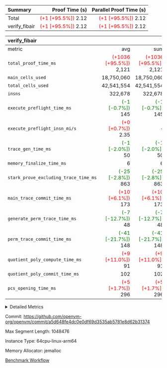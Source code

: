| Summary | Proof Time (s) | Parallel Proof Time (s) |
|:---|---:|---:|
| Total | <span style='color: red'>(+1 [+95.5%])</span> 2.12 | <span style='color: red'>(+1 [+95.5%])</span> 2.12 |
| verify_fibair | <span style='color: red'>(+1 [+95.5%])</span> 2.12 | <span style='color: red'>(+1 [+95.5%])</span> 2.12 |


| verify_fibair |||||
|:---|---:|---:|---:|---:|
|metric|avg|sum|max|min|
| `total_proof_time_ms ` | <span style='color: red'>(+1036 [+95.5%])</span> 2,121 | <span style='color: red'>(+1036 [+95.5%])</span> 2,121 | <span style='color: red'>(+1036 [+95.5%])</span> 2,121 | <span style='color: red'>(+1036 [+95.5%])</span> 2,121 |
| `main_cells_used     ` |  18,750,060 |  18,750,060 |  18,750,060 |  18,750,060 |
| `total_cells_used    ` |  42,541,554 |  42,541,554 |  42,541,554 |  42,541,554 |
| `insns               ` |  322,678 |  322,678 |  322,678 |  322,678 |
| `execute_preflight_time_ms` | <span style='color: green'>(-1 [-0.7%])</span> 145 | <span style='color: green'>(-1 [-0.7%])</span> 145 | <span style='color: green'>(-1 [-0.7%])</span> 145 | <span style='color: green'>(-1 [-0.7%])</span> 145 |
| `execute_preflight_insn_mi/s` | <span style='color: red'>(+0 [+0.7%])</span> 2.35 | -          | <span style='color: red'>(+0 [+0.7%])</span> 2.35 | <span style='color: red'>(+0 [+0.7%])</span> 2.35 |
| `trace_gen_time_ms   ` | <span style='color: green'>(-1 [-2.0%])</span> 50 | <span style='color: green'>(-1 [-2.0%])</span> 50 | <span style='color: green'>(-1 [-2.0%])</span> 50 | <span style='color: green'>(-1 [-2.0%])</span> 50 |
| `memory_finalize_time_ms` |  6 |  6 |  6 |  6 |
| `stark_prove_excluding_trace_time_ms` | <span style='color: green'>(-25 [-2.8%])</span> 863 | <span style='color: green'>(-25 [-2.8%])</span> 863 | <span style='color: green'>(-25 [-2.8%])</span> 863 | <span style='color: green'>(-25 [-2.8%])</span> 863 |
| `main_trace_commit_time_ms` | <span style='color: red'>(+10 [+6.1%])</span> 173 | <span style='color: red'>(+10 [+6.1%])</span> 173 | <span style='color: red'>(+10 [+6.1%])</span> 173 | <span style='color: red'>(+10 [+6.1%])</span> 173 |
| `generate_perm_trace_time_ms` | <span style='color: green'>(-7 [-12.7%])</span> 48 | <span style='color: green'>(-7 [-12.7%])</span> 48 | <span style='color: green'>(-7 [-12.7%])</span> 48 | <span style='color: green'>(-7 [-12.7%])</span> 48 |
| `perm_trace_commit_time_ms` | <span style='color: green'>(-41 [-21.7%])</span> 148 | <span style='color: green'>(-41 [-21.7%])</span> 148 | <span style='color: green'>(-41 [-21.7%])</span> 148 | <span style='color: green'>(-41 [-21.7%])</span> 148 |
| `quotient_poly_compute_time_ms` | <span style='color: red'>(+9 [+11.0%])</span> 91 | <span style='color: red'>(+9 [+11.0%])</span> 91 | <span style='color: red'>(+9 [+11.0%])</span> 91 | <span style='color: red'>(+9 [+11.0%])</span> 91 |
| `quotient_poly_commit_time_ms` |  102 |  102 |  102 |  102 |
| `pcs_opening_time_ms ` | <span style='color: red'>(+5 [+1.7%])</span> 296 | <span style='color: red'>(+5 [+1.7%])</span> 296 | <span style='color: red'>(+5 [+1.7%])</span> 296 | <span style='color: red'>(+5 [+1.7%])</span> 296 |



<details>
<summary>Detailed Metrics</summary>

|  | verify_program_compile_ms | total_cells | stark_prove_excluding_trace_time_ms | quotient_poly_compute_time_ms | quotient_poly_commit_time_ms | perm_trace_commit_time_ms | pcs_opening_time_ms | main_trace_commit_time_ms | app proof_time_ms |
| --- | --- | --- | --- | --- | --- | --- | --- | --- |
|  | 7 | 65,536 | 41 | 1 | 6 | 0 | 25 | 7 | 2,121 | 

| air_name | rows | quotient_deg | main_cols | interactions | constraints | cells |
| --- | --- | --- | --- | --- | --- | --- |
| AccessAdapterAir<2> |  | 2 |  | 5 | 12 |  | 
| AccessAdapterAir<4> |  | 2 |  | 5 | 12 |  | 
| AccessAdapterAir<8> |  | 2 |  | 5 | 12 |  | 
| FibonacciAir | 32,768 | 1 | 2 |  | 5 | 65,536 | 
| FriReducedOpeningAir |  | 2 |  | 39 | 71 |  | 
| JalRangeCheckAir |  | 2 |  | 9 | 14 |  | 
| NativePoseidon2Air<BabyBearParameters>, 1> |  | 2 |  | 136 | 572 |  | 
| PhantomAir |  | 2 |  | 3 | 5 |  | 
| ProgramAir |  | 1 |  | 1 | 4 |  | 
| VariableRangeCheckerAir |  | 1 |  | 1 | 4 |  | 
| VmAirWrapper<AluNativeAdapterAir, FieldArithmeticCoreAir> |  | 2 |  | 15 | 27 |  | 
| VmAirWrapper<BranchNativeAdapterAir, BranchEqualCoreAir<1> |  | 2 |  | 11 | 25 |  | 
| VmAirWrapper<NativeAdapterAir<2, 0>, PublicValuesCoreAir> |  | 2 |  | 11 | 29 |  | 
| VmAirWrapper<NativeLoadStoreAdapterAir<1>, NativeLoadStoreCoreAir<1> |  | 2 |  | 15 | 20 |  | 
| VmAirWrapper<NativeLoadStoreAdapterAir<4>, NativeLoadStoreCoreAir<4> |  | 2 |  | 15 | 20 |  | 
| VmAirWrapper<NativeVectorizedAdapterAir<4>, FieldExtensionCoreAir> |  | 2 |  | 15 | 27 |  | 
| VmConnectorAir |  | 2 |  | 5 | 11 |  | 
| VolatileBoundaryAir |  | 2 |  | 7 | 19 |  | 

| group | trace_gen_time_ms | total_proof_time_ms | total_cells_used | total_cells | system_trace_gen_time_ms | stark_prove_excluding_trace_time_ms | single_trace_gen_time_ms | quotient_poly_compute_time_ms | quotient_poly_commit_time_ms | perm_trace_commit_time_ms | pcs_opening_time_ms | memory_finalize_time_ms | main_trace_commit_time_ms | main_cells_used | insns | generate_perm_trace_time_ms | fri.log_blowup | execute_preflight_time_ms | execute_preflight_insn_mi/s |
| --- | --- | --- | --- | --- | --- | --- | --- | --- | --- | --- | --- | --- | --- | --- | --- | --- | --- | --- | --- |
| verify_fibair | 50 | 2,121 | 42,541,554 | 62,474,410 | 50 | 863 | 0 | 91 | 102 | 148 | 296 | 6 | 173 | 18,750,060 | 322,678 | 48 | 1 | 145 | 2.35 | 

| group | air_name | rows | prep_cols | perm_cols | main_cols | cells |
| --- | --- | --- | --- | --- | --- | --- |
| verify_fibair | AccessAdapterAir<2> | 131,072 |  | 16 | 11 | 3,538,944 | 
| verify_fibair | AccessAdapterAir<4> | 65,536 |  | 16 | 13 | 1,900,544 | 
| verify_fibair | AccessAdapterAir<8> | 128 |  | 16 | 17 | 4,224 | 
| verify_fibair | FriReducedOpeningAir | 2,048 |  | 84 | 27 | 227,328 | 
| verify_fibair | JalRangeCheckAir | 32,768 |  | 28 | 12 | 1,310,720 | 
| verify_fibair | NativePoseidon2Air<BabyBearParameters>, 1> | 32,768 |  | 312 | 398 | 23,265,280 | 
| verify_fibair | PhantomAir | 16,384 |  | 12 | 6 | 294,912 | 
| verify_fibair | ProgramAir | 8,192 |  | 8 | 10 | 147,456 | 
| verify_fibair | VariableRangeCheckerAir | 262,144 | 2 | 8 | 1 | 2,359,296 | 
| verify_fibair | VmAirWrapper<AluNativeAdapterAir, FieldArithmeticCoreAir> | 262,144 |  | 36 | 29 | 17,039,360 | 
| verify_fibair | VmAirWrapper<BranchNativeAdapterAir, BranchEqualCoreAir<1> | 32,768 |  | 28 | 23 | 1,671,168 | 
| verify_fibair | VmAirWrapper<NativeLoadStoreAdapterAir<1>, NativeLoadStoreCoreAir<1> | 65,536 |  | 40 | 21 | 3,997,696 | 
| verify_fibair | VmAirWrapper<NativeLoadStoreAdapterAir<4>, NativeLoadStoreCoreAir<4> | 32,768 |  | 40 | 27 | 2,195,456 | 
| verify_fibair | VmAirWrapper<NativeVectorizedAdapterAir<4>, FieldExtensionCoreAir> | 32,768 |  | 36 | 38 | 2,424,832 | 
| verify_fibair | VmConnectorAir | 2 | 1 | 16 | 5 | 42 | 
| verify_fibair | VolatileBoundaryAir | 65,536 |  | 20 | 12 | 2,097,152 | 

| group | trace_height_constraint | weighted_sum | threshold |
| --- | --- | --- | --- |
| verify_fibair | 0 | 1,085,444 | 2,013,265,921 | 
| verify_fibair | 1 | 5,411,200 | 2,013,265,921 | 
| verify_fibair | 2 | 542,722 | 2,013,265,921 | 
| verify_fibair | 3 | 5,476,612 | 2,013,265,921 | 
| verify_fibair | 4 | 65,536 | 2,013,265,921 | 
| verify_fibair | 5 | 12,851,850 | 2,013,265,921 | 

| trace_height_constraint | threshold |
| --- | --- |
| 0 | 2,013,265,921 | 

</details>


Commit: https://github.com/openvm-org/openvm/commit/a5d648fe4dc0e0df69d3535ab5781e8d62b31374

Max Segment Length: 1048476

Instance Type: 64cpu-linux-arm64

Memory Allocator: jemalloc

[Benchmark Workflow](https://github.com/openvm-org/openvm/actions/runs/16841481852)

